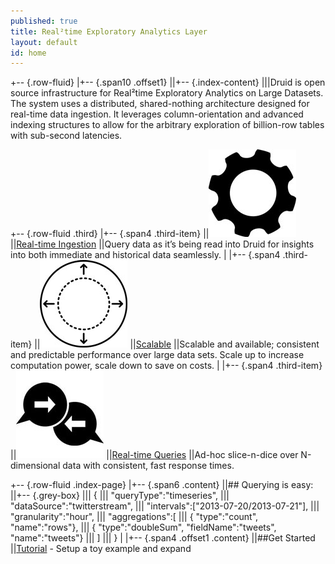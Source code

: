 ```yaml
---
published: true
title: Real²time Exploratory Analytics Layer
layout: default
id: home
---
```


+-- {.row-fluid}
|+-- {.span10 .offset1}
||+-- {.index-content}
|||Druid is open source infrastructure for Real&sup2;time Exploratory Analytics on Large Datasets. The system uses a distributed, shared-nothing architecture designed for real-time data ingestion. It leverages column-orientation and advanced indexing structures to allow for the arbitrary exploration of billion-row tables with sub-second latencies. 

+-- {.row-fluid .third}
|+-- {.span4 .third-item}
||[![meaningless markety image](img/realtime.jpg)](druid.html#realtime)
||[Real-time Ingestion](druid.html#realtime)
||Query data as it’s being read into Druid for insights into both immediate and historical data seamlessly.
|
|+-- {.span4 .third-item}
||[![meaningless markety image](img/scalable.jpg)](druid.html#scalable)
||[Scalable](druid.html#scalable)
||Scalable and available; consistent and predictable performance over large data sets.  Scale up to increase computation power, scale down to save on costs.
|
|+-- {.span4 .third-item}
||[![meaningless markety image](img/responsive.jpg)](druid.html#hri)
||[Real-time Queries](druid.html#hri)
||Ad-hoc slice-n-dice over N-dimensional data with consistent, fast response times.

+-- {.row-fluid .index-page}
|+-- {.span6 .content}
||## Querying is easy:
||+-- {.grey-box}
|||    {
|||      "queryType":"timeseries",
|||      "dataSource":"twitterstream",
|||      "intervals":["2013-07-20/2013-07-21"],
|||      "granularity":"hour",
|||      "aggregations":[
|||          { "type":"count", "name":"rows"},
|||          { "type":"doubleSum", "fieldName":"tweets", "name":"tweets"}
|||      ]
|||    }
|
|+-- {.span4 .offset1 .content}
||##Get Started
||[Tutorial](https://github.com/metamx/druid/wiki/Tutorial) - Setup a toy example and expand